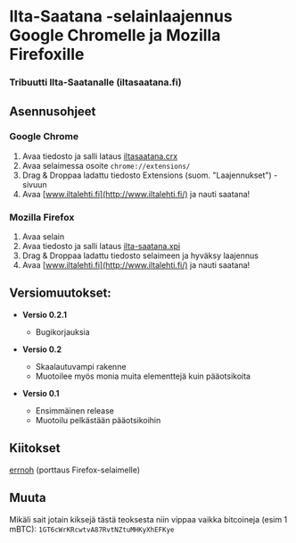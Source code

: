 # Ilta-Saatana -selainlaajennus Google Chromelle ja Mozilla Firefoxille

### Tribuutti Ilta-Saatanalle (iltasaatana.fi)

## Asennusohjeet
### Google Chrome
1. Avaa tiedosto ja salli lataus [iltasaatana.crx](http://bit.ly/10IHQo6)
2. Avaa selaimessa osoite `chrome://extensions/`
3. Drag & Droppaa ladattu tiedosto Extensions (suom. "Laajennukset") -sivuun
4. Avaa [www.iltalehti.fi](http://www.iltalehti.fi/) ja nauti saatana!

### Mozilla Firefox
1. Avaa selain
2. Avaa tiedosto ja salli lataus [ilta-saatana.xpi](http://bit.ly/13cWfIH)
3. Drag & Droppaa ladattu tiedosto selaimeen ja hyväksy laajennus
4. Avaa [www.iltalehti.fi](http://www.iltalehti.fi/) ja nauti saatana!

## Versiomuutokset:
- **Versio 0.2.1**
    - Bugikorjauksia

- **Versio 0.2**
    - Skaalautuvampi rakenne
    - Muotoilee myös monia muita elementtejä kuin pääotsikoita

- **Versio 0.1**
    - Ensimmäinen release
    - Muotoilu pelkästään pääotsikoihin 

## Kiitokset
[errnoh](https://github.com/errnoh/iltasaatana) (porttaus Firefox-selaimelle)

## Muuta
Mikäli sait jotain kiksejä tästä teoksesta niin vippaa vaikka bitcoineja (esim 1 mBTC): 
`1GT6cWrKRcwtvA87RvtNZtuMHKyXhEFKye`
